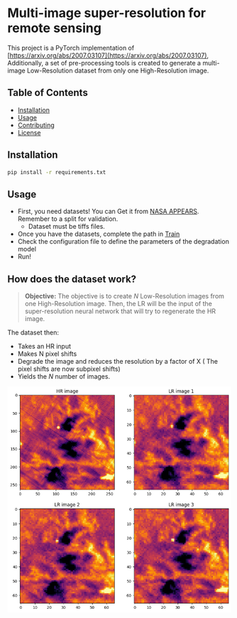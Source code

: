 # Multi-image super-resolution for remote sensing

This project is a PyTorch implementation of [https://arxiv.org/abs/2007.03107](https://arxiv.org/abs/2007.03107), Additionally, a set of pre-processing tools is created to generate a multi-image Low-Resolution dataset from only one High-Resolution image.

## Table of Contents

- [Installation](#installation)
- [Usage](#usage)
- [Contributing](#contributing)
- [License](#license)

## Installation

```sh
pip install -r requirements.txt
```



## Usage

- First, you need datasets! You can Get it from [NASA APPEARS](https://appeears.earthdatacloud.nasa.gov/). Remember to a split for validation.
    -  Dataset must be tiffs files.
- Once you have the datasets, complete the path in [Train](src/training/train.py)
- Check the configuration file to define the parameters of the degradation model
- Run!


## How does the dataset work?

> **Objective:** The objective is to create $N$ Low-Resolution images from one High-Resolution image. Then, the LR will be the input of the super-resolution neural network that will try to regenerate the HR image.

The dataset then:

- Takes an HR input
- Makes N pixel shifts
- Degrade the image and reduces the resolution by a factor of X ( The pixel shifts are now subpixel shifts)
- Yields the $N$ number of images.



![Alt Text](Generating_LR_images.png)




